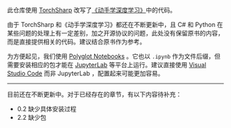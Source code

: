 此仓库使用 [TorchSharp](https://github.com/dotnet/TorchSharp) 改写了[《动手学深度学习》](https://github.com/d2l-ai/d2l-zh)中的代码。

由于 TorchSharp 和《动手学深度学习》都还在不断更新中，且 C# 和 Python 在某些问题的处理上有一定差别，加之开源协议的问题，此处没有保留原书的内容，而是直接提供相关的代码。建议结合原书作为参考。

为方便起见，我们使用 [Polyglot Notebooks](https://marketplace.visualstudio.com/items?itemName=ms-dotnettools.dotnet-interactive-vscode) 。它也以 `.ipynb` 作为文件后缀，但需要安装相应的包才能在 [JupyterLab](https://jupyterlab.readthedocs.io/en/stable/index.html) 等平台上运行。建议直接使用 [Visual Studio Code](https://code.visualstudio.com/) 而非 JupyterLab ，配置起来可能更加容易。

---

目前还在不断更新中。对于已经存在的章节，有以下内容待补充：

- 0.2 缺少具体安装过程
- 2.2 缺少包